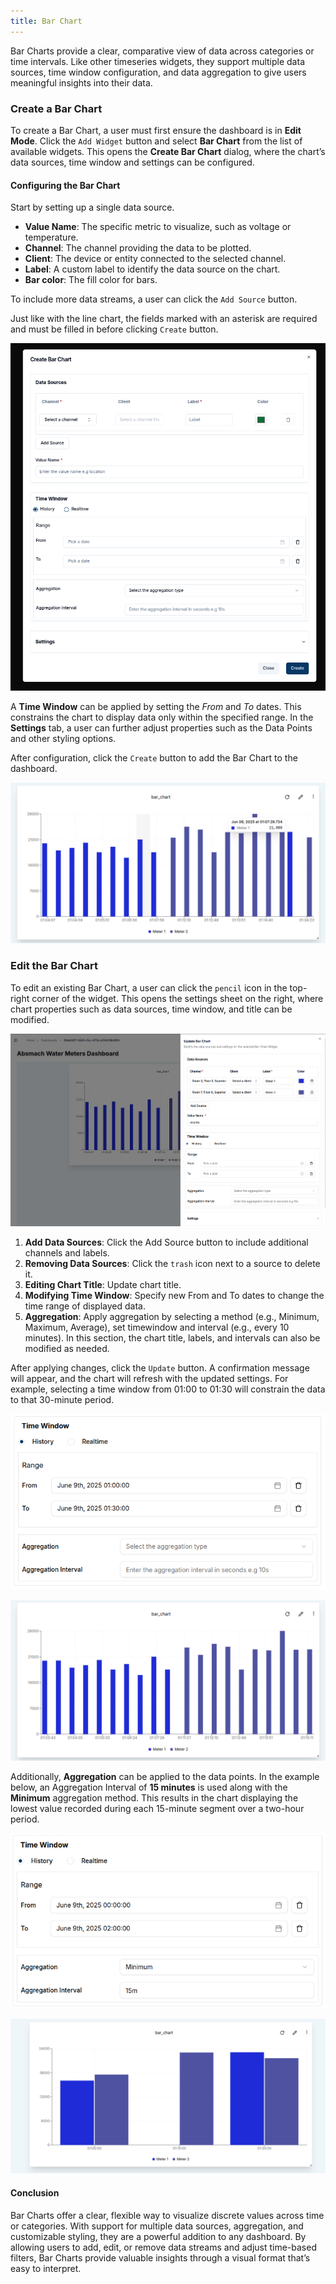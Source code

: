 ```yaml
---
title: Bar Chart
---
```



Bar Charts provide a clear, comparative view of data across categories or time intervals. Like other timeseries widgets, they support multiple data sources, time window configuration, and data aggregation to give users meaningful insights into their data.

### Create a Bar Chart

To create a Bar Chart, a user must first ensure the dashboard is in **Edit Mode**.
Click the `Add Widget` button and select **Bar Chart** from the list of available widgets. This opens the **Create Bar Chart** dialog, where the chart’s data sources, time window and settings can be configured.

#### Configuring the Bar Chart

Start by setting up a single data source.

- **Value Name**: The specific metric to visualize, such as voltage or temperature.
- **Channel**: The channel providing the data to be plotted.
- **Client**:  The device or entity connected to the selected channel.
- **Label**:   A custom label to identify the data source on the chart.
- **Bar color**: The fill color for bars.

To include more data streams, a user can click the `Add Source` button.

Just like with the line chart, the fields marked with an asterisk are required and must be filled in before clicking `Create` button.

![Create Bar Chart](../../img/dashboards/create-barchart.png)

A **Time Window** can be applied by setting the _From_ and _To_ dates. This constrains the chart to display data only within the specified range.
In the **Settings** tab, a user can further adjust properties such as the Data Points and other styling options.

After configuration, click the `Create` button to add the Bar Chart to the dashboard.

![Created Bar Chart](../../img/dashboards/new-barchart.png)

### Edit the Bar Chart

To edit an existing Bar Chart, a user can click the `pencil` icon in the top-right corner of the widget. This opens the settings sheet on the right, where chart properties such as data sources, time window, and title can be modified.

![Edit Bar Chart](../../img/dashboards/edit-barchart.png)

1. **Add Data Sources**: Click the Add Source button to include additional channels and labels.
2. **Removing Data Sources**:  Click the `trash` icon next to a source to delete it.
3. **Editing Chart Title**: Update chart title.
4. **Modifying Time Window**: Specify new From and To dates to change the time range of displayed data.
5. **Aggregation**: Apply aggregation by selecting a method (e.g., Minimum, Maximum, Average), set timewindow and interval (e.g., every 10 minutes).
In this section, the chart title, labels, and intervals can also be modified as needed.  

After applying changes, click the `Update` button. A confirmation message will appear, and the chart will refresh with the updated settings. For example, selecting a time window from 01:00 to 01:30 will constrain the data to that 30-minute period.

![To From Bar Chart](../../img/dashboards/to-from-barchart.png)

![Edited Bar Chart](../../img/dashboards/edited-barchart.png)

Additionally, **Aggregation** can be applied to the data points.
In the example below, an Aggregation Interval of **15 minutes** is used along with the **Minimum** aggregation method. This results in the chart displaying the lowest value recorded during each 15-minute segment over a two-hour period.

![Aggregation Settings](../../img/dashboards/aggregation-barchart-settings.png)

![Aggregated Bar Chart](../../img/dashboards/min-barchart.png)

#### Conclusion

Bar Charts offer a clear, flexible way to visualize discrete values across time or categories. With support for multiple data sources, aggregation, and customizable styling, they are a powerful addition to any dashboard.
By allowing users to add, edit, or remove data streams and adjust time-based filters, Bar Charts provide valuable insights through a visual format that’s easy to interpret.
